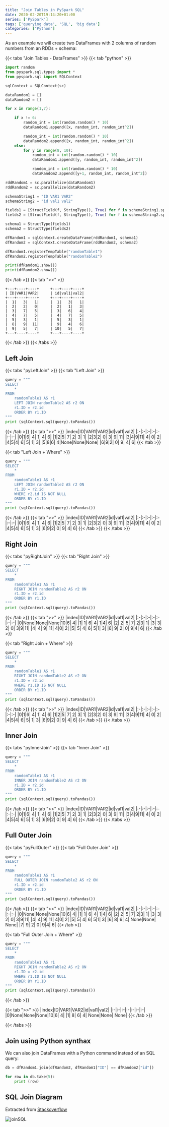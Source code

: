 ```yaml
---
title: "Join Tables in PySpark SQL"
date: 2020-02-20T19:14:20+01:00
series: ['PySpark']
tags: ['querying data', 'SQL', 'big data']
categories: ["Python"]
---
```


As an example we will create two DataFrames with 2 columns of random numbers from an RDDs + schema:

{{< tabs "Join Tables - DataFrames" >}}
{{< tab "python" >}}
```python
import random
from pyspark.sql.types import *
from pyspark.sql import SQLContext

sqlContext = SQLContext(sc)

dataRandom1 = []
dataRandom2 = []

for x in range(1,7):

	if x != 6:
		random_int = int(random.random() * 10)
		dataRandom1.append([x, random_int, random_int^2])

		random_int = int(random.random() * 10)
		dataRandom2.append([x, random_int, random_int^2])
	else:
		for y in range(8, 10):
			random_int = int(random.random() * 10)		
			dataRandom1.append([y, random_int, random_int^2])

			random_int = int(random.random() * 10)		
			dataRandom2.append([y+1, random_int, random_int^2])

rddRandom1 = sc.parallelize(dataRandom1)
rddRandom2 = sc.parallelize(dataRandom2)

schemaString1 = "ID VAR1 VAR2"
schemaString2 = "id val1 val2"

fields1 = [StructField(f, StringType(), True) for f in schemaString1.split()]
fields2 = [StructField(f, StringType(), True) for f in schemaString2.split()]

schema1 = StructType(fields1)
schema2 = StructType(fields2)

dfRandom1 = sqlContext.createDataFrame(rddRandom1, schema1)
dfRandom2 = sqlContext.createDataFrame(rddRandom2, schema2)

dfRandom1.registerTempTable("randomTable1")
dfRandom2.registerTempTable("randomTable2")

print(dfRandom1.show())
print(dfRandom2.show())
``` 
{{< /tab >}}
{{< tab ">>" >}}
```
+---+----+----+		+---+----+----+
| ID|VAR1|VAR2|		| id|val1|val2|
+---+----+----+		+---+----+----+
|  1|   3|   1|		|  1|   3|   1|
|  2|   2|   0|		|  2|   1|   3|
|  3|   7|   5|		|  3|   6|   4|
|  4|   7|   5|		|  4|   7|   5|
|  5|   3|   1|		|  5|   3|   1|
|  8|   9|  11|		|  9|   4|   6|
|  9|   5|   7|		| 10|   5|   7|
+---+----+----+		+---+----+----+
```
{{< /tab >}}
{{< /tabs >}}

## Left Join
{{< tabs "pyLeftJoin" >}}
{{< tab "Left Join" >}}
```python
query = """
SELECT
	*
FROM
	randomTable1 AS r1
	LEFT JOIN randomTable2 AS r2 ON
	r1.ID = r2.id
	ORDER BY r1.ID
"""
print (sqlContext.sql(query).toPandas())
``` 
{{< /tab >}}
{{< tab ">>" >}}
|index|ID|VAR1|VAR2|id|val1|val2|
|:-|:-|:-|:-|:-|:-|:-|
|0|1|6| 4|   1|   4|   6|
|1|2|5| 7|   2|   3|   1|
|2|3|2| 0|   3|   9|  11|
|3|4|9|11|   4|   0|   2|
|4|5|4| 6|   5|   1|   3|
|5|8|6| 4|None|None|None|
|6|9|2| 0|   9|   4|   6|
{{< /tab >}}

{{< tab "Left Join + Where" >}}
```python
query = """
SELECT
	*
FROM
	randomTable1 AS r1
	LEFT JOIN randomTable2 AS r2 ON
	r1.ID = r2.id
	WHERE r2.id IS NOT NULL 
	ORDER BY r1.ID
"""
print (sqlContext.sql(query).toPandas())
``` 
{{< /tab >}}
{{< tab ">>" >}}
|index|ID|VAR1|VAR2|id|val1|val2|
|:-|:-|:-|:-|:-|:-|:-|
|0|1|6| 4|   1|   4|   6|
|1|2|5| 7|   2|   3|   1|
|2|3|2| 0|   3|   9|  11|
|3|4|9|11|   4|   0|   2|
|4|5|4| 6|   5|   1|   3|
|6|9|2| 0|   9|   4|   6|
{{< /tab >}}
{{< /tabs >}}

## Right Join
{{< tabs "pyRightJoin" >}}
{{< tab "Right Join" >}}
```python
query = """
SELECT
	*
FROM
	randomTable1 AS r1
	RIGHT JOIN randomTable2 AS r2 ON
	r1.ID = r2.id
	ORDER BY r1.ID
"""
print (sqlContext.sql(query).toPandas())
``` 
{{< /tab >}}
{{< tab ">>" >}}
|index|ID|VAR1|VAR2|id|val1|val2|
|:-|:-|:-|:-|:-|:-|:-|
|0|None|None|None|10|6| 4|
|1|   1|   6|   4| 1|4| 6|
|2|   2|   5|   7| 2|3| 1|
|3|   3|   2|   0| 3|9|11|
|4|   4|   9|  11| 4|0| 2|
|5|   5|   4|   6| 5|1| 3|
|6|   9|   2|   0| 9|4| 6|
{{< /tab >}}

{{< tab "Right Join + Where" >}}
```python
query = """
SELECT
	*
FROM
	randomTable1 AS r1
	RIGHT JOIN randomTable2 AS r2 ON
	r1.ID = r2.id
	WHERE r1.ID IS NOT NULL 
	ORDER BY r1.ID
"""
print (sqlContext.sql(query).toPandas())
``` 
{{< /tab >}}
{{< tab ">>" >}}
|index|ID|VAR1|VAR2|id|val1|val2|
|:-|:-|:-|:-|:-|:-|:-|
|0|1|6| 4|   1|   4|   6|
|1|2|5| 7|   2|   3|   1|
|2|3|2| 0|   3|   9|  11|
|3|4|9|11|   4|   0|   2|
|4|5|4| 6|   5|   1|   3|
|6|9|2| 0|   9|   4|   6|
{{< /tab >}}
{{< /tabs >}}

## Inner Join
{{< tabs "pyInnerJoin" >}}
{{< tab "Inner Join" >}}
```python
query = """
SELECT
	*
FROM
	randomTable1 AS r1
	INNER JOIN randomTable2 AS r2 ON
	r1.ID = r2.id
	ORDER BY r1.ID
"""
print (sqlContext.sql(query).toPandas())
``` 
{{< /tab >}}
{{< tab ">>" >}}
|index|ID|VAR1|VAR2|id|val1|val2|
|:-|:-|:-|:-|:-|:-|:-|
|0|1|6| 4|   1|   4|   6|
|1|2|5| 7|   2|   3|   1|
|2|3|2| 0|   3|   9|  11|
|3|4|9|11|   4|   0|   2|
|4|5|4| 6|   5|   1|   3|
|6|9|2| 0|   9|   4|   6|
{{< /tab >}}
{{< /tabs >}}

## Full Outer Join
{{< tabs "pyFullOuter" >}}
{{< tab "Full Outer Join" >}}
```python
query = """
SELECT
	*
FROM
	randomTable1 AS r1
	FULL OUTER JOIN randomTable2 AS r2 ON
	r1.ID = r2.id
	ORDER BY r1.ID
"""
print (sqlContext.sql(query).toPandas())
``` 
{{< /tab >}}
{{< tab ">>" >}}
|index|ID|VAR1|VAR2|id|val1|val2|
|:-|:-|:-|:-|:-|:-|:-|
|0|None|None|None|10|6| 4|
|1|   1|   6|   4| 1|4| 6|
|2|   2|   5|   7| 2|3| 1|
|3|   3|   2|   0| 3|9|11|
|4|   4|   9|  11| 4|0| 2|
|5|   5|   4|   6| 5|1| 3|
|6|   8|   6|   4| None|None| None|
|7|   9|   2|   0| 9|4| 6|
{{< /tab >}}

{{< tab "Full Outer Join + Where" >}}
```python
query = """
SELECT
	*
FROM
	randomTable1 AS r1
	RIGHT JOIN randomTable2 AS r2 ON
	r1.ID = r2.id
	WHERE r1.ID IS NOT NULL 
	ORDER BY r1.ID
"""
print (sqlContext.sql(query).toPandas())
``` 
{{< /tab >}}

{{< tab ">>" >}}
|index|ID|VAR1|VAR2|id|val1|val2|
|:-|:-|:-|:-|:-|:-|:-|
|0|None|None|None|10|6| 4|
|1|   8|   6|   4| None|None| None|
{{< /tab >}}

{{< /tabs >}}

## Join using Python synthax
We can also join DataFrames with a Python command instead of an SQL query:

```python
db = dfRandom1.join(dfRandom2, dfRandom1["ID"] == dfRandom2["id"])

for row in db.take(5):
    print (row)
```

## SQL Join Diagram
Extracted from [Stackoverflow](https://stackoverflow.com/questions/6294778/mysql-quick-breakdown-of-the-types-of-joins)

![joinSQL](/img/SQL.png)
